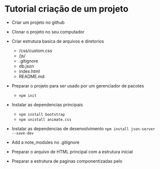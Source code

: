 # Tutorial criação de um projeto

- Criar um projeto no github
- Clonar o projeto no seu computador
- Criar estrutura basica de arquivos e diretorios
    - /css/custom.css
    - /js/
    - .gitignore
    - db.json
    - index.html
    - README.md


- Preparar o projeto para ser usado por um gerenciador de pacotes
    - `npm init`

- Instalar as dependencias principais
    - `npm install bootstrap`
    - `npm unistall animate.css`

- Instalar as dependencias de desenvolvimento
    `npm install json-server --save-dev`

- Add a note_modules no .gitignore

- Preparar o arquivo de HTML principal com a estrutura inicial

- Preparar a estrutura de paginas componentizadas pelo

